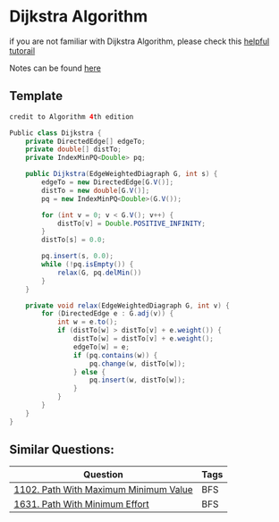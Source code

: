 # Dijkstra Algorithm

if you are not familiar with Dijkstra Algorithm, please check this [helpful tutorail](https://www.youtube.com/watch?v=XB4MIexjvY0&ab_channel=AbdulBari)

Notes can be found [here](https://github.com/TianQ20/Crack-LeetCode/blob/main/docs/Dijkstra.pdf)

## Template

```java
credit to Algorithm 4th edition

Public class Dijkstra {
    private DirectedEdge[] edgeTo;
    private double[] distTo;
    private IndexMinPQ<Double> pq;

    public Dijkstra(EdgeWeightedDiagraph G, int s) {
        edgeTo = new DirectedEdge[G.V()];
        distTo = new double[G.V()];
        pq = new IndexMinPQ<Double>(G.V());

        for (int v = 0; v < G.V(); v++) {
            distTo[v] = Double.POSITIVE_INFINITY;
        }
        distTo[s] = 0.0;

        pq.insert(s, 0.0);
        while (!pq.isEmpty()) {
            relax(G, pq.delMin())
        }
    }

    private void relax(EdgeWeightedDiagraph G, int v) {
        for (DirectedEdge e : G.adj(v)) {
            int w = e.to();
            if (distTo[w] > distTo[v] + e.weight()) {
                distTo[w] = distTo[v] + e.weight();
                edgeTo[w] = e;
                if (pq.contains(w)) {
                    pq.change(w, distTo[w]);
                } else {
                    pq.insert(w, distTo[w]);
                }
            }
        }
    }
}
```

## Similar Questions:


| Question | Tags |
| -------- | -------- |
| [1102. Path With Maximum Minimum Value](https://github.com/TianQ20/Crack-LeetCode/blob/main/Questions/Graph/1102.%20Path%20With%20Maximum%20Minimum%20Value.md) | BFS |
| [1631. Path With Minimum Effort](https://github.com/TianQ20/Crack-LeetCode/blob/main/Questions/Graph/1631.%20Path%20With%20Minimum%20Effort.md) | BFS |
